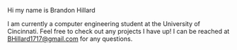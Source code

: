 Hi my name is Brandon Hillard

I am currently a computer engineering student at the University of Cincinnati.
Feel free to check out any projects I have up! I can be reached at BHillard1717@gmail.com for any questions.

